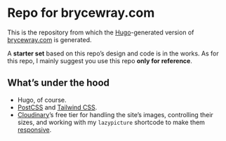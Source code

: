 # Repo for brycewray.com

This is the repository from which the [Hugo](https://gohugo.io)-generated version of [brycewray.com](https://brycewray.com) is generated.

A **starter set** based on this repo’s design and code is in the works. As for this repo, I mainly suggest you use this repo **only for reference**.

## What&rsquo;s under the hood

- Hugo, of course.
- [PostCSS](https://postcss.org) and [Tailwind CSS](https://tailwindcss.com).
- [Cloudinary](https://www.cloudinary.com)’s free tier for handling the site’s images, controlling their sizes, and working with my `lazypicture` shortcode to make them [responsive](https://developers.google.com/web/fundamentals/design-and-ux/responsive/images).